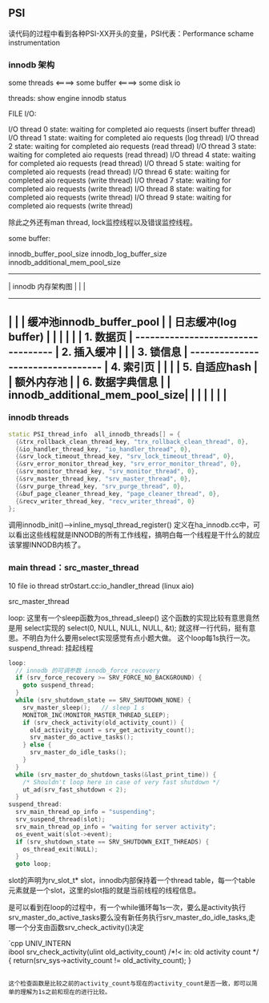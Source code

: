 

## PSI

读代码的过程中看到各种PSI-XX开头的变量，PSI代表：Performance schame instrumentation

### innodb 架构

some threads <====> some buffer <====> some disk io

threads: show engine innodb status


FILE I/O:

I/O thread 0 state: waiting for completed aio requests (insert buffer thread)
I/O thread 1 state: waiting for completed aio requests (log thread)
I/O thread 2 state: waiting for completed aio requests (read thread)
I/O thread 3 state: waiting for completed aio requests (read thread)
I/O thread 4 state: waiting for completed aio requests (read thread)
I/O thread 5 state: waiting for completed aio requests (read thread)
I/O thread 6 state: waiting for completed aio requests (write thread)
I/O thread 7 state: waiting for completed aio requests (write thread)
I/O thread 8 state: waiting for completed aio requests (write thread)
I/O thread 9 state: waiting for completed aio requests (write thread)

除此之外还有man thread, lock监控线程以及错误监控线程。


some buffer:

innodb_buffer_pool_size
innodb_log_buffer_size
innodb_additional_mem_pool_size


----------------------------------------------------------------------------
|          innodb 内存架构图                                               |
|                                                                          |
---------------------------------- -----------------------------------------
|                                | |    缓冲池innodb_buffer_pool           |
|     日志缓冲(log buffer)       | |                                       |
|                                | | 1. 数据页                             |
---------------------------------- | 2. 插入缓冲                           |
|                                  | 3. 锁信息                             |
---------------------------------  | 4. 索引页                             |
|                                | | 5. 自适应hash                         |
| 额外内存池                     | | 6. 数据字典信息                       |
| innodb_additional_mem_pool_size| |                                       |
|                                | |                                       |
----------------------------------------------------------------------------



### innodb threads

```cpp
static PSI_thread_info  all_innodb_threads[] = {
  {&trx_rollback_clean_thread_key, "trx_rollback_clean_thread", 0},                                                                            
  {&io_handler_thread_key, "io_handler_thread", 0},
  {&srv_lock_timeout_thread_key, "srv_lock_timeout_thread", 0},
  {&srv_error_monitor_thread_key, "srv_error_monitor_thread", 0},
  {&srv_monitor_thread_key, "srv_monitor_thread", 0},
  {&srv_master_thread_key, "srv_master_thread", 0},
  {&srv_purge_thread_key, "srv_purge_thread", 0},
  {&buf_page_cleaner_thread_key, "page_cleaner_thread", 0},
  {&recv_writer_thread_key, "recv_writer_thread", 0}
}; 
```

调用innodb_init()-->inline_mysql_thread_register()
定义在ha_innodb.cc中，可以看出这些线程就是INNODB的所有工作线程，搞明白每一个线程是干什么的就应该掌握INNODB内核了。


### main thread：src_master_thread

10 file io thread     str0start.cc:io_handler_thread (linux aio)

src_master_thread

  loop:
  这里有一个sleep函数为os_thread_sleep() 这个函数的实现比较有意思竟然是用 select实现的 select(0, NULL, NULL, NULL, &t); 就这样一行代码，挺有意思。不明白为什么要用select实现感觉有点小题大做。 这个loop每1s执行一次。
  suspend_thread:
  挂起线程


```cpp
loop:       
  // innodb 的可调参数 innodb_force_recovery
  if (srv_force_recovery >= SRV_FORCE_NO_BACKGROUND) {
    goto suspend_thread;
  }         
  while (srv_shutdown_state == SRV_SHUTDOWN_NONE) {
    srv_master_sleep();   // sleep 1 s
    MONITOR_INC(MONITOR_MASTER_THREAD_SLEEP);
    if (srv_check_activity(old_activity_count)) {
      old_activity_count = srv_get_activity_count();
      srv_master_do_active_tasks();
    } else {
      srv_master_do_idle_tasks();
    }       
  }         
  while (srv_master_do_shutdown_tasks(&last_print_time)) {
    /* Shouldn't loop here in case of very fast shutdown */
    ut_ad(srv_fast_shutdown < 2);
  }
suspend_thread:
  srv_main_thread_op_info = "suspending";
  srv_suspend_thread(slot);
  srv_main_thread_op_info = "waiting for server activity";
  os_event_wait(slot->event);
  if (srv_shutdown_state == SRV_SHUTDOWN_EXIT_THREADS) {
    os_thread_exit(NULL);
  } 
  goto loop;

```

slot的声明为rv_slot_t* slot，innodb内部保持着一个thread table，每一个table元素就是一个slot，这里的slot指的就是当前线程的线程信息。

是可以看到在loop的过程中，有一个while循环每1s一次，要么是activity执行srv_master_do_active_tasks要么没有新任务执行srv_master_do_idle_tasks,走哪一个分支由函数srv_check_activity()决定

`cpp
UNIV_INTERN            
ibool
srv_check_activity(ulint old_activity_count) /*!< in: old activity count */
{ 
  return(srv_sys->activity_count != old_activity_count);
} 
```

这个检查函数是比较之前的activity_count与现在的activity_count是否一致，即可以简单的理解为1s之前和现在的进行比较。
